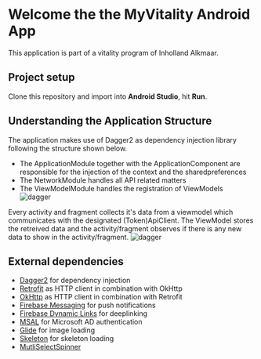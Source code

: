 # Welcome the the MyVitality Android App
This application is part of a vitality program of Inholland Alkmaar.
## Project setup
Clone this repository and import into **Android Studio**, hit **Run**.
## Understanding the Application Structure
The application makes use of Dagger2 as dependency injection library following the structure shown below.
* The ApplicationModule together with the ApplicationComponent are responsible for the injection of the context and the sharedpreferences
* The NetworkModule handles all API related matters
* The ViewModelModule handles the registration of ViewModels
  ![dagger](https://vitalityappv2tst.blob.core.windows.net/images/android_dagger.drawio.png)

Every activity and fragment collects it's data from a viewmodel which communicates with the designated (Token)ApiClient. The ViewModel stores the retreived data and the activity/fragment observes if there is any new data to show in the activity/fragment.
![dagger](https://vitalityappv2tst.blob.core.windows.net/images/android_activity_structure.drawio.png)

## External dependencies
* [Dagger2](https://github.com/google/dagger) for dependency injection
* [Retrofit](https://github.com/square/retrofit) as HTTP client in combination with OkHttp
* [OkHttp](https://github.com/square/okhttp) as HTTP client in combination with Retrofit
* [Firebase Messaging](https://github.com/firebase/quickstart-android/tree/master/messaging) for push notifications
* [Firebase Dynamic Links](https://github.com/firebase/firebase-android-sdk/tree/master/firebase-dynamic-links) for deeplinking
* [MSAL](https://github.com/AzureAD/microsoft-authentication-library-for-android) for Microsoft AD authentication
* [Glide](https://github.com/bumptech/glide) for image loading
* [Skeleton](https://github.com/ethanhua/Skeleton) for skeleton loading
* [MutliSelectSpinner](https://github.com/telichada/SearchableMultiSelectSpinner)

